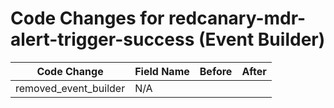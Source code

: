 # Code Changes for redcanary-mdr-alert-trigger-success (Event Builder)

| Code Change | Field Name | Before | After |
|-------------|------------|--------|-------|
| removed_event_builder | N/A |  |  |